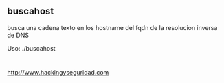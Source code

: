 ## buscahost

busca una cadena texto en los hostname del fqdn de la resolucion inversa de DNS

Uso: ./buscahost <palabra>

#
http://www.hackingyseguridad.com
#
